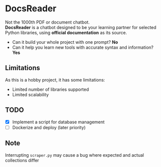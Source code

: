 # DocsReader

Not the 1000th PDF or document chatbot.  
**DocsReader** is a chatbot designed to be your learning partner for selected Python libraries, using **official documentation** as its source.  

- Can it build your whole project with one prompt? **No**  
- Can it help you learn new tools with accurate syntax and information? **Yes**  


## Limitations

As this is a hobby project, it has some limitations:
- Limited number of libraries supported
- Limited scalability


## TODO

- [x] Implement a script for database management
- [ ] Dockerize and deploy (later priority)  

## Note
Interrupting `scraper.py` may cause a bug where expected and actual collections differ
